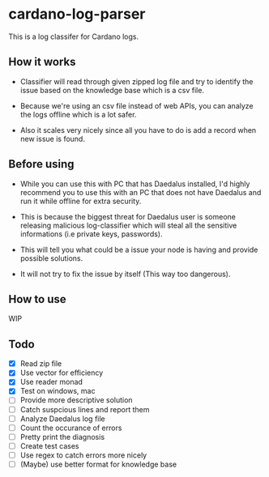 # cardano-log-parser

This is a log classifer for Cardano logs.

## How it works

- Classifier will read through given zipped log file and try to identify the issue based on the knowledge base which is a csv file.

- Because we're using an csv file instead of web APIs, you can analyze the logs offline which is a lot safer.

- Also it scales very nicely since all you have to do is add a record when new issue is found.

## Before using

- While you can use this with PC that has Daedalus installed, I'd highly recommend you to use this with an PC that does not have Daedalus and run it while offline for extra security.

- This is because the biggest threat for Daedalus user is someone releasing malicious log-classifier which will steal all the sensitive informations (i.e private keys, passwords).

- This will tell you what could be a issue your node is having and provide possible solutions.

- It will not try to fix the issue by itself (This way too dangerous).

## How to use

WIP

## Todo

- [x] Read zip file
- [x] Use vector for efficiency
- [x] Use reader monad
- [x] Test on windows, mac
- [ ] Provide more descriptive solution
- [ ] Catch suspcious lines and report them
- [ ] Analyze Daedalus log file
- [ ] Count the occurance of errors
- [ ] Pretty print the diagnosis
- [ ] Create test cases
- [ ] Use regex to catch errors more nicely
- [ ] (Maybe) use better format for knowledge base